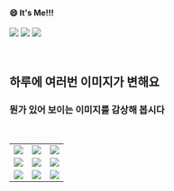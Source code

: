 <!--
#### 📫 How to reach me?
<a href="mailto:thquddnr123@gmail.com">
    <img 
        src="https://img.shields.io/badge/Gmail-d14836?style=flat-square&logo=Gmail&logoColor=white&link=mailto:thquddnr123@gmail.com"
        style="height : auto; margin-left : 60px; margin-right : 60px;"/>
</a>
-->
#### 😄 It's Me!!!

<a href="https://cybecho.notion.site/SBU-s-Archives-854ccd3338c2456a867956f26143998a" target="_blank"><img src="https://img.shields.io/badge/Portfolio-303030?style=for-the-badge&logo=Notion&logoColor=white"/></a>
<a href="https://www.instagram.com/junk_warrior_vintage/" target="_blank"><img src="https://img.shields.io/badge/@junk_warrir_vintage-E4405F?style=for-the-badge&logo=Instagram&logoColor=white"/></a>
<a href="https://www.behance.net/thquddnr125654" target="_blank"><img src="https://img.shields.io/badge/Behance-1769FF?style=for-the-badge&logo=Behance&logoColor=white"/></a>

</br>

## 하루에 여러번 이미지가 변해요
### 뭔가 있어 보이는 이미지를 감상해 봅시다

<!--
마크업 바로보기 사이트
https://dillinger.io/ 
-->
  <br/> <table>
<tr>
<td><a href='https://img.theqoo.net/img/rjIus.jpg'><img src='https://www.random-art.org/img/large/421927.jpg'></a></td>
<td><a href='https://name.ho9.me/'><img src='https://www.random-art.org/img/large/421953.jpg'></a></td>
<td><a href='https://pointerpointer.com/'><img src='https://www.random-art.org/img/large/421937.jpg'></a></td>
</tr>
<tr>
<td><a href='http://www.omglasergunspewpewpew.com/'><img src='https://www.random-art.org/img/large/421940.jpg'></a></td>
<td><a href='https://www.cameronsworld.net'><img src='https://www.random-art.org/img/large/421982.jpg'></a></td>
<td><a href='https://www.omfgdogs.com/#'><img src='https://www.random-art.org/img/large/421995.jpg'></a></td>
</tr>
<tr>
<td><a href='https://kimjongillookingatthings.tumblr.com/'><img src='https://www.random-art.org/img/large/421997.jpg'></a></td>
<td><a href='https://longdogechallenge.com/'><img src='https://www.random-art.org/img/large/421945.jpg'></a></td>
<td><a href='https://binarypiano.com/'><img src='https://www.random-art.org/img/large/421935.jpg'></a></td>
</tr>
</table>
